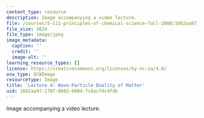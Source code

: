 ```yaml
---
content_type: resource
description: Image accompanying a video lecture.
file: /courses/5-111-principles-of-chemical-science-fall-2008/1662aa97178f8b92608d7c6acfdc4fdb_4.jpg
file_size: 3624
file_type: image/jpeg
image_metadata:
  caption: ''
  credit: ''
  image-alt: ''
learning_resource_types: []
license: https://creativecommons.org/licenses/by-nc-sa/4.0/
ocw_type: OCWImage
resourcetype: Image
title: 'Lecture 4: Wave-Particle Duality of Matter'
uid: 1662aa97-178f-8b92-608d-7c6acfdc4fdb
---
```

Image accompanying a video lecture.